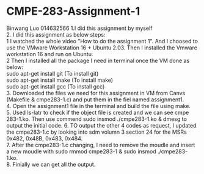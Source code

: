 # CMPE-283-Assignment-1
Binwang Luo 014632566
1.I did this assignment by myself  
2. I did this assignment as below steps:  
 1 I watched the whole video "How to do the assignment 1". And I choosed to use the VMware Workstation 16 + Ubuntu 2.03. Then I installed the Vmware workstation 16 and run on Ubuntu.   
 2 Then I installed all the package I need in terminal once the VM done as below:  
   sudo apt-get install git (To install git)  
   sudo apt-get install make (To install make)  
   sudo apt-get install gcc (To install gcc)  
 3. Downloaded the files we need for this assignment in VM from Canvs (Makefile & cmpe283-1.c) and put them in the fiel named assignment1.  
 4. Open the assignment1 file in the terminal and build the file using make.   
 5. Used ls-latr to check if the object file is created and we can see cmpe 283-1.ko. Then use commend sudo insmod ./cmpe283-1.ko & dmesg to output the initial code.
 6. TO output the other 4 codes as request, I updated the cmpe283-1.c by looking into sdm volumn 3 section 24 for the MSRs 0x482, 0x48B, 0x483, 0x484.  
 7. After the cmpe283-1.c changing, I need to remove the moudle and insert a new moudle with sudo rmmod cmpe283-1 & sudo insmod ./cmpe283-1.ko.  
 8. Finially we can get all the output.  
 
